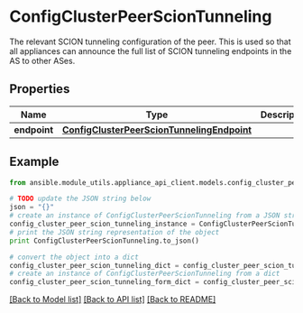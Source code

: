 # ConfigClusterPeerScionTunneling

The relevant SCION tunneling configuration of the peer. This is used so that all appliances can announce the full list of SCION tunneling endpoints in the AS to other ASes.

## Properties
Name | Type | Description | Notes
------------ | ------------- | ------------- | -------------
**endpoint** | [**ConfigClusterPeerScionTunnelingEndpoint**](ConfigClusterPeerScionTunnelingEndpoint.md) |  | [optional] 

## Example

```python
from ansible.module_utils.appliance_api_client.models.config_cluster_peer_scion_tunneling import ConfigClusterPeerScionTunneling

# TODO update the JSON string below
json = "{}"
# create an instance of ConfigClusterPeerScionTunneling from a JSON string
config_cluster_peer_scion_tunneling_instance = ConfigClusterPeerScionTunneling.from_json(json)
# print the JSON string representation of the object
print ConfigClusterPeerScionTunneling.to_json()

# convert the object into a dict
config_cluster_peer_scion_tunneling_dict = config_cluster_peer_scion_tunneling_instance.to_dict()
# create an instance of ConfigClusterPeerScionTunneling from a dict
config_cluster_peer_scion_tunneling_form_dict = config_cluster_peer_scion_tunneling.from_dict(config_cluster_peer_scion_tunneling_dict)
```
[[Back to Model list]](../README.md#documentation-for-models) [[Back to API list]](../README.md#documentation-for-api-endpoints) [[Back to README]](../README.md)


